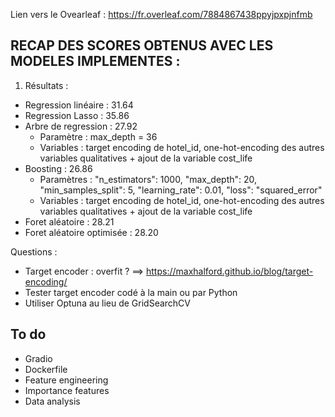 Lien vers le Ovearleaf : https://fr.overleaf.com/7884867438ppyjpxpjnfmb 

RECAP DES SCORES OBTENUS AVEC LES MODELES IMPLEMENTES : 
-------------------------------------------------------

1. Résultats : 
- Regression linéaire : 31.64 
- Regression Lasso : 35.86
- Arbre de regression : 27.92
    - Paramètre : max_depth = 36
    - Variables : target encoding de hotel_id, one-hot-encoding des autres variables qualitatives + ajout de la variable cost_life
- Boosting : 26.86
    - Paramètres : "n_estimators": 1000,
                   "max_depth": 20,
                   "min_samples_split": 5,
                   "learning_rate": 0.01,
                   "loss": "squared_error"
     - Variables : target encoding de hotel_id, one-hot-encoding des autres variables qualitatives + ajout de la variable cost_life
- Foret aléatoire : 28.21
- Foret aléatoire optimisée : 28.20

Questions : 
- Target encoder : overfit ? ==> https://maxhalford.github.io/blog/target-encoding/
- Tester target encoder codé à la main ou par Python 
- Utiliser Optuna au lieu de GridSearchCV

## To do 
- Gradio 
- Dockerfile 
- Feature engineering 
- Importance features 
- Data analysis 
